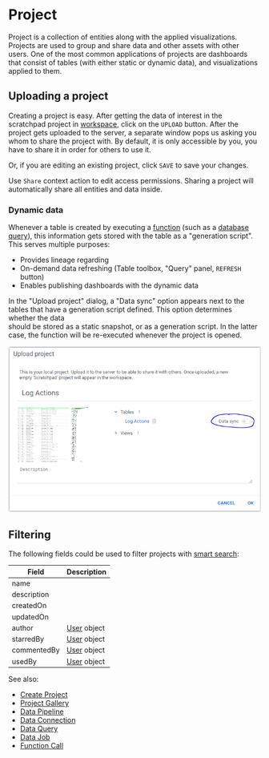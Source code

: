 <!-- TITLE: Project -->
<!-- SUBTITLE: -->

# Project

Project is a collection of entities along with the applied visualizations.
Projects are used to group and share data and other assets with other users. One of the most
common applications of projects are dashboards that consist of tables (with either
static or dynamic data), and visualizations applied to them.

## Uploading a project

Creating a project is easy. After getting the data of interest in the scratchpad project in [workspace](workspace.md),
click on the `UPLOAD` button. After the project gets uploaded to the server, a separate 
window pops us asking you whom to share the project with. By default, it is only accessible by you,
you have to share it in order for others to use it.

Or, if you are editing an existing project, click `SAVE` to save your changes.

Use `Share` context action to edit access permissions. Sharing a project will 
automatically share all entities and data inside.

### Dynamic data

Whenever a table is created by executing a [function](../overview/functions) 
(such as a [database query](../access/data-query.md)), this information gets stored 
with the table as a "generation script". This serves multiple purposes:
* Provides lineage regarding
* On-demand data refreshing (Table toolbox, "Query" panel, `REFRESH` button)
* Enables publishing dashboards with the dynamic data
  
In the "Upload project" dialog, a "Data sync" option appears next to the tables
that have a generation script defined. This option determines whether the data  
should be stored as a static snapshot, or as a generation script.
In the latter case, the function will be re-executed whenever the project is opened.     

![](project-upload-data-sync.png)

## Filtering

The following fields could be used to filter projects with [smart search](smart-search.md):

| Field        | Description                                 |
|--------------|---------------------------------------------|
| name         |                                             |
| description  |                                             |
| createdOn    |                                             |
| updatedOn    |                                             |
| author       | [User](../govern/user.md) object            |
| starredBy    | [User](../govern/user.md) object            |
| commentedBy  | [User](../govern/user.md) object            |
| usedBy       | [User](../govern/user.md) object            |

See also:

  * [Create Project](create-project.md)
  * [Project Gallery](project-gallery.md)
  * [Data Pipeline](../access/data-pipeline.md)
  * [Data Connection](../access/data-connection.md)
  * [Data Query](../access/data-query.md)
  * [Data Job](../access/data-job.md)
  * [Function Call](functions/function-call.md)
